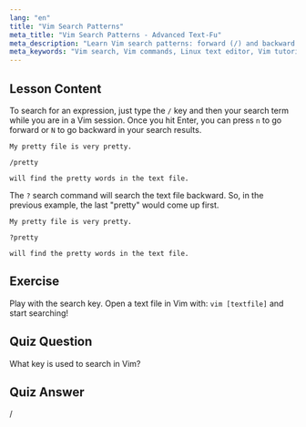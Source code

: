 ```yaml
---
lang: "en"
title: "Vim Search Patterns"
meta_title: "Vim Search Patterns - Advanced Text-Fu"
meta_description: "Learn Vim search patterns: forward (/) and backward (?) search. Navigate results with 'n' and 'N'. Improve your Vim skills today!"
meta_keywords: "Vim search, Vim commands, Linux text editor, Vim tutorial, Vim guide, beginner Vim"
---
```


## Lesson Content

To search for an expression, just type the `/` key and then your search term while you are in a Vim session. Once you hit Enter, you can press `n` to go forward or `N` to go backward in your search results.

```plaintext
My pretty file is very pretty.

/pretty

will find the pretty words in the text file.
```

The `?` search command will search the text file backward. So, in the previous example, the last "pretty" would come up first.

```plaintext
My pretty file is very pretty.

?pretty

will find the pretty words in the text file.
```

## Exercise

Play with the search key. Open a text file in Vim with: `vim [textfile]` and start searching!

## Quiz Question

What key is used to search in Vim?

## Quiz Answer

/
